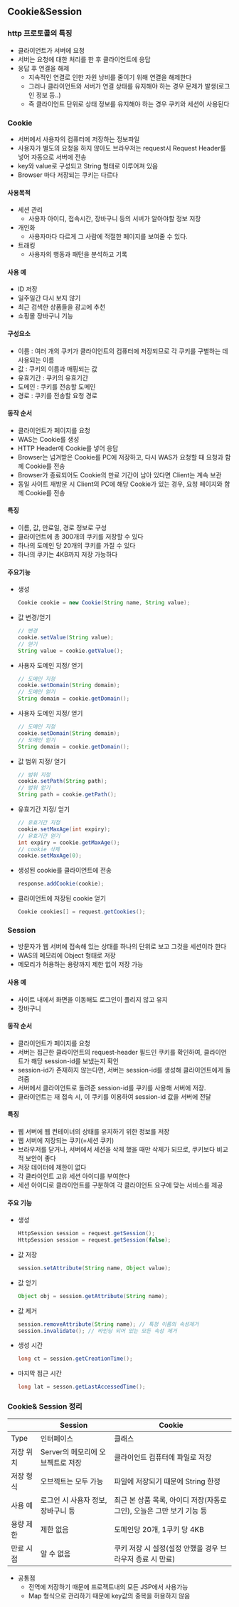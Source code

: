 ## Cookie&Session

### http 프로토콜의 특징
- 클라이언트가 서버에 요청
- 서버는 요청에 대한 처리를 한 후 클라이언트에 응답
- 응답 후 연결을 해제
  - 지속적인 연결로 인한 자원 낭비를 줄이기 위해 연결을 해제한다
  - 그러나 클라이언트와 서버가 연결 상태를 유지해야 하는 경우 문제가 발생(로그인 정보 등..)
  - 즉 클라이언트 단위로 상태 정보를 유지해야 하는 경우 쿠키와 세션이 사용된다

### Cookie

- 서버에서 사용자의 컴퓨터에 저장하는 정보파일
- 사용자가 별도의 요청을 하지 않아도 브라우저는 request시 Request Header를 넣어 자동으로 서버에 전송
- key와 value로 구성되고 String 형태로 이루어져 있음
- Browser 마다 저장되는 쿠키는 다르다

#### 사용목적

- 세션 관리
  - 사용자 아이디, 접속시간, 장바구니 등의 서버가 알아야할 정보 저장
- 개인화
  - 사용자마다 다르게 그 사람에 적절한 페이지를 보여줄 수 있다.
- 트래킹
  - 사용자의 행동과 패턴을 분석하고 기록

#### 사용 예

- ID 저장
- 일주일간 다시 보지 않기
- 최근 검색한 상품들을 광고에 추천
- 쇼핑몰 장바구니 기능

#### 구성요소

- 이름 : 여러 개의 쿠키가 클라이언트의 컴퓨터에 저장되므로 각 쿠키를 구별하는 데 사용되는 이름
- 값 : 쿠키의 이름과 매핑되는 값
- 유효기간 : 쿠키의 유효기간
- 도메인 : 쿠키를 전송할 도메인
- 경로 : 쿠키를 전송할 요청 경로

#### 동작 순서

- 클라이언트가 페이지를 요청
- WAS는 Cookie를 생성
- HTTP Header에 Cookie를 넣어 응답
- Browser는 넘겨받은 Cookie를 PC에 저장하고, 다시 WAS가 요청할 때 요청과 함께 Cookie를 전송
- Browser가 종료되어도 Cookie의 만료 기간이 남아 있다면 Client는 계속 보관
- 동일 사이트 재방문 시 Client의 PC에 해당 Cookie가 있는 경우, 요청 페이지와 함께 Cookie를 전송

#### 특징

- 이름, 값, 만료일, 경로 정보로 구성
- 클라이언트에 총 300개의 쿠키를 저장할 수 있다
- 하나의 도메인 당 20개의 쿠키를 가질 수 있다
- 하나의 쿠키는 4KB까지 저장 가능하다

#### 주요기능
- 생성
  ```java
  Cookie cookie = new Cookie(String name, String value);
  ```
- 값 변경/얻기
  ``` java
  // 변경
  cookie.setValue(String value);
  // 얻기
  String value = cookie.getValue();
  ```
- 사용자 도메인 지정/ 얻기
  ``` java
  // 도메인 지정
  cookie.setDomain(String domain);
  // 도메인 얻기
  String domain = cookie.getDomain();
  ```
- 사용자 도메인 지정/ 얻기
  ``` java
  // 도메인 지정
  cookie.setDomain(String domain);
  // 도메인 얻기
  String domain = cookie.getDomain();
  ```
- 값 범위 지정/ 얻기
  ``` java
  // 범위 지정
  cookie.setPath(String path);
  // 범위 얻기
  String path = cookie.getPath();
  ```
- 유효기간 지정/ 얻기
  ``` java
  // 유효기간 지정
  cookie.setMaxAge(int expiry);
  // 유효기간 얻기
  int expiry = cookie.getMaxAge();
  // cookie 삭제
  cookie.setMaxAge(0);
  ```
- 생성된 cookie를 클라이언트에 전송
  ``` java
  response.addCookie(cookie);
  ```
- 클라이언트에 저장된 cookie 얻기
  ``` java
  Cookie cookies[] = request.getCookies();
  ```

### Session

- 방문자가 웹 서버에 접속해 있는 상태를 하나의 단위로 보고 그것을 세션이라 한다
- WAS의 메모리에 Object 형태로 저장
- 메모리가 허용하는 용량까지 제한 없이 저장 가능

#### 사용 예

- 사이트 내에서 화면을 이동해도 로그인이 풀리지 않고 유지
- 장바구니

#### 동작 순서

- 클라이언트가 페이지를 요청
- 서버는 접근한 클라이언트의 request-header 필드인 쿠키를 확인하여, 클라이언트가 해당 session-id를 보냈는지 확인
- session-id가 존재하지 않는다면, 서버는 session-id를 생성해 클라이언트에게 돌려줌
- 서버에서 클라이언트로 돌려준 session-id를 쿠키를 사용해 서버에 저장.
- 클라이언트는 재 접속 시, 이 쿠키를 이용하여 session-id 값을 서버에 전달

#### 특징

- 웹 서버에 웹 컨테이너의 상태를 유지하기 위한 정보를 저장
- 웹 서버에 저장되는 쿠키(=세션 쿠키)
- 브라우저를 닫거나, 서버에서 세션을 삭제 했을 때만 삭제가 되므로, 쿠키보다 비교적 보안이 좋다
- 저장 데이터에 제한이 없다
- 각 클라이언트 고유 세션 아이디를 부여한다
- 세션 아이디로 클라이언트를 구분하여 각 클라이언트 요구에 맞는 서비스를 제공

#### 주요 기능

- 생성
  ```java
  HttpSession session = request.getSession();
  HttpSession session = request.getSession(false);
  ```
- 값 저장
  ``` java
  session.setAttribute(String name, Object value);
  ```
- 값 얻기
  ``` java
  Object obj = session.getAttribute(String name);
  ```
- 값 제거
  ``` java
  session.removeAttribute(String name); // 특정 이름의 속성제거
  session.invalidate(); // 바인딩 되어 있는 모든 속성 제거
  ```
- 생성 시간
  ``` java
  long ct = session.getCreationTime();
  ```
- 마지막 접근 시간
  ``` java
  long lat = sesson.getLastAccessedTime();
  ```

### Cookie& Session 정리

||Session|Cookie|
|--|--|--|
|Type|인터페이스|클래스|
|저장 위치|Server의 메모리에 오브젝트로 저장|클라이언트 컴퓨터에 파일로 저장|
|저장 형식|오브젝트는 모두 가능|파일에 저장되기 때문에 String 한정|
|사용 예|로그인 시 사용자 정보, 장바구니 등|최근 본 상품 목록, 아이디 저장(자동로그인), 오늘은 그만 보기 기능 등|
|용량 제한|제한 없음|도메인당 20개, 1쿠키 당 4KB|
|만료 시점|알 수 없음|쿠키 저장 시 설정(설정 안했을 경우 브라우저 종료 시 만료)|
- 공통점
  - 전역에 저장하기 때문에 프로젝트내의 모든 JSP에서 사용가능
  - Map 형식으로 관리하기 때문에 key값의 중복을 허용하지 않음
